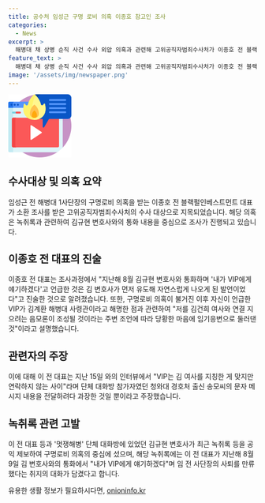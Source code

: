 ```yaml
---
title: 공수처 임성근 구명 로비 의혹 이종호 참고인 조사
categories:
  - News
excerpt: >
  해병대 채 상병 순직 사건 수사 외압 의혹과 관련해 고위공직자범죄수사처가 이종호 전 블랙펄인베스트먼트 대표를 조사했다. 이에 대한 첫 조사로, 공수처는 이 전 대표의 실제 구명활동 및 브이아이피 등에 대해 집중 조사했다. 이 전 대표는 의혹 발견 후 VIP는 김 여사를 지칭했지만 연락하지 않았다며 주장하고 있다. 해당 의혹은 도이치모터스 주가조작 의혹과 관련된 김규현 변호사의 공익 제보로부터 시작되었다.
feature_text: >
  해병대 채 상병 순직 사건 수사 외압 의혹과 관련해 고위공직자범죄수사처가 이종호 전 블랙펄인베스트먼트 대표를 조사했다. 이에 대한 첫 조사로, 공수처는 이 전 대표의 실제 구명활동 및 브이아이피 등에 대해 집중 조사했다. 이 전 대표는 의혹 발견 후 VIP는 김 여사를 지칭했지만 연락하지 않았다며 주장하고 있다. 해당 의혹은 도이치모터스 주가조작 의혹과 관련된 김규현 변호사의 공익 제보로부터 시작되었다.
image: '/assets/img/newspaper.png'
---
```


<p><img src="/assets/img/news.png" alt="rentncar 속보" /></p>

<h2 data-ke-size="size26">수사대상 및 의혹 요약</h2>

<p data-ke-size="size16">임성근 전 해병대 1사단장의 구명로비 의혹을 받는 이종호 전 블랙펄인베스트먼트 대표가 소환 조사를 받은 고위공직자범죄수사처의 수사 대상으로 지목되었습니다. 해당 의혹은 녹취록과 관련하여 김규현 변호사와의 통화 내용을 중심으로 조사가 진행되고 있습니다.</p>

<h2 data-ke-size="size26">이종호 전 대표의 진술</h2>

<p data-ke-size="size16">이종호 전 대표는 조사과정에서 "지난해 8월 김규현 변호사와 통화하며 '내가 VIP에게 얘기하겠다'고 언급한 것은 김 변호사가 먼저 유도해 자연스럽게 나오게 된 발언이었다"고 진술한 것으로 알려졌습니다. 또한, 구명로비 의혹이 불거진 이후 자신이 언급한 VIP가 김계환 해병대 사령관이라고 해명한 점과 관련하여 "저를 김건희 여사와 연결 지으려는 음모론이 조성될 것이라는 주변 조언에 따라 당황한 마음에 임기응변으로 둘러댄 것"이라고 설명했습니다.</p>

<h2 data-ke-size="size26">관련자의 주장</h2>

<p data-ke-size="size16">이에 대해 이 전 대표는 지난 15일 와의 인터뷰에서 "VIP는 김 여사를 지칭한 게 맞지만 연락하지 않는 사이"라며 단체 대화방 참가자였던 청와대 경호처 출신 송모씨의 문자 메시지 내용을 전달하려다 과장한 것일 뿐이라고 주장했습니다.</p>

<h2 data-ke-size="size26">녹취록 관련 고발</h2>

<p data-ke-size="size16">이 전 대표 등과 '멋쟁해병' 단체 대화방에 있었던 김규현 변호사가 최근 녹취록 등을 공익 제보하여 구명로비 의혹의 중심에 섰으며, 해당 녹취록에는 이 전 대표가 지난해 8월 9일 김 변호사와의 통화에서 "내가 VIP에게 얘기하겠다"며 임 전 사단장의 사퇴를 만류했다는 취지의 대화가 담겼다고 합니다.</p>
유용한 생활 정보가 필요하시다면, <a href="https://onioninfo.kr" rel="dofollow">onioninfo.kr</a>


